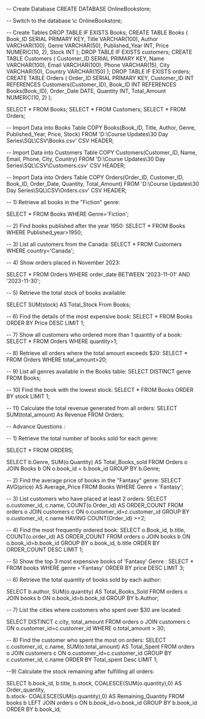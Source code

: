-- Create Database
CREATE DATABASE OnlineBookstore;

-- Switch to the database
\c OnlineBookstore;

-- Create Tables
DROP TABLE IF EXISTS Books;
CREATE TABLE Books (
    Book_ID SERIAL PRIMARY KEY,
    Title VARCHAR(100),
    Author VARCHAR(100),
    Genre VARCHAR(50),
    Published_Year INT,
    Price NUMERIC(10, 2),
    Stock INT
);
DROP TABLE IF EXISTS customers;
CREATE TABLE Customers (
    Customer_ID SERIAL PRIMARY KEY,
    Name VARCHAR(100),
    Email VARCHAR(100),
    Phone VARCHAR(15),
    City VARCHAR(50),
    Country VARCHAR(150)
);
DROP TABLE IF EXISTS orders;
CREATE TABLE Orders (
    Order_ID SERIAL PRIMARY KEY,
    Customer_ID INT REFERENCES Customers(Customer_ID),
    Book_ID INT REFERENCES Books(Book_ID),
    Order_Date DATE,
    Quantity INT,
    Total_Amount NUMERIC(10, 2)
);

SELECT * FROM Books;
SELECT * FROM Customers;
SELECT * FROM Orders;


-- Import Data into Books Table
COPY Books(Book_ID, Title, Author, Genre, Published_Year, Price, Stock) 
FROM 'D:\Course Updates\30 Day Series\SQL\CSV\Books.csv' 
CSV HEADER;

-- Import Data into Customers Table
COPY Customers(Customer_ID, Name, Email, Phone, City, Country) 
FROM 'D:\Course Updates\30 Day Series\SQL\CSV\Customers.csv' 
CSV HEADER;

-- Import Data into Orders Table
COPY Orders(Order_ID, Customer_ID, Book_ID, Order_Date, Quantity, Total_Amount) 
FROM 'D:\Course Updates\30 Day Series\SQL\CSV\Orders.csv' 
CSV HEADER;


-- 1) Retrieve all books in the "Fiction" genre:

SELECT * FROM Books 
WHERE Genre='Fiction';

-- 2) Find books published after the year 1950:
SELECT * FROM Books 
WHERE Published_year>1950;

-- 3) List all customers from the Canada:
SELECT * FROM Customers 
WHERE country='Canada';


-- 4) Show orders placed in November 2023:

SELECT * FROM Orders 
WHERE order_date BETWEEN '2023-11-01' AND '2023-11-30';

-- 5) Retrieve the total stock of books available:

SELECT SUM(stock) AS Total_Stock
From Books;


-- 6) Find the details of the most expensive book:
SELECT * FROM Books 
ORDER BY Price DESC 
LIMIT 1;


-- 7) Show all customers who ordered more than 1 quantity of a book:
SELECT * FROM Orders 
WHERE quantity>1;



-- 8) Retrieve all orders where the total amount exceeds $20:
SELECT * FROM Orders 
WHERE total_amount>20;



-- 9) List all genres available in the Books table:
SELECT DISTINCT genre FROM Books;


-- 10) Find the book with the lowest stock:
SELECT * FROM Books 
ORDER BY stock 
LIMIT 1;


-- 11) Calculate the total revenue generated from all orders:
SELECT SUM(total_amount) As Revenue 
FROM Orders;

-- Advance Questions : 

-- 1) Retrieve the total number of books sold for each genre:

SELECT * FROM ORDERS;

SELECT b.Genre, SUM(o.Quantity) AS Total_Books_sold
FROM Orders o
JOIN Books b ON o.book_id = b.book_id
GROUP BY b.Genre;


-- 2) Find the average price of books in the "Fantasy" genre:
SELECT AVG(price) AS Average_Price
FROM Books
WHERE Genre = 'Fantasy';


-- 3) List customers who have placed at least 2 orders:
SELECT o.customer_id, c.name, COUNT(o.Order_id) AS ORDER_COUNT
FROM orders o
JOIN customers c ON o.customer_id=c.customer_id
GROUP BY o.customer_id, c.name
HAVING COUNT(Order_id) >=2;




-- 4) Find the most frequently ordered book:
SELECT o.Book_id, b.title, COUNT(o.order_id) AS ORDER_COUNT
FROM orders o
JOIN books b ON o.book_id=b.book_id
GROUP BY o.book_id, b.title
ORDER BY ORDER_COUNT DESC LIMIT 1;



-- 5) Show the top 3 most expensive books of 'Fantasy' Genre :
SELECT * FROM books
WHERE genre ='Fantasy'
ORDER BY price DESC LIMIT 3;


-- 6) Retrieve the total quantity of books sold by each author:

SELECT b.author, SUM(o.quantity) AS Total_Books_Sold
FROM orders o
JOIN books b ON o.book_id=b.book_id
GROUP BY b.Author;





-- 7) List the cities where customers who spent over $30 are located:

SELECT DISTINCT c.city, total_amount
FROM orders o
JOIN customers c ON o.customer_id=c.customer_id
WHERE o.total_amount > 30;


-- 8) Find the customer who spent the most on orders:
SELECT c.customer_id, c.name, SUM(o.total_amount) AS Total_Spent
FROM orders o
JOIN customers c ON o.customer_id=c.customer_id
GROUP BY c.customer_id, c.name
ORDER BY Total_spent Desc LIMIT 1;


--9) Calculate the stock remaining after fulfilling all orders:

SELECT b.book_id, b.title, b.stock, COALESCE(SUM(o.quantity),0) AS Order_quantity,  
	b.stock- COALESCE(SUM(o.quantity),0) AS Remaining_Quantity
FROM books b
LEFT JOIN orders o ON b.book_id=o.book_id
GROUP BY b.book_id ORDER BY b.book_id;



